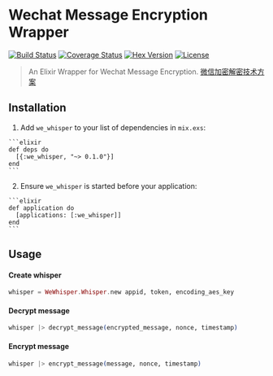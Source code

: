 # Wechat Message Encryption Wrapper

[![Build Status][travis-img]][travis] [![Coverage Status][coverage-img]][coverage] [![Hex Version][hex-img]][hex] [![License][license-img]][license]

[coverage-img]: https://coveralls.io/repos/he9qi/we_whisper_elixir/badge.svg?branch=master&service=github
[coverage]: https://coveralls.io/github/he9qi/we_whisper_elixir?branch=master
[travis-img]: https://travis-ci.org/he9qi/we_whisper_elixir.svg?branch=master
[travis]: https://travis-ci.org/he9qi/we_whisper_elixir
[hex-img]: https://img.shields.io/hexpm/v/we_whisper.svg
[hex]: https://hex.pm/packages/we_whisper
[license-img]: http://img.shields.io/badge/license-MIT-brightgreen.svg
[license]: http://opensource.org/licenses/MIT

> An Elixir Wrapper for Wechat Message Encryption. [微信加密解密技术方案](https://open.weixin.qq.com/cgi-bin/showdocument?action=dir_list&t=resource/res_list&verify=1&id=open1419318482&token=6e18ec982b3bc11a95683a6b6045cd3cf373f09d&lang=zh_CN)

## Installation

  1. Add `we_whisper` to your list of dependencies in `mix.exs`:

    ```elixir
    def deps do
      [{:we_whisper, "~> 0.1.0"}]
    end
    ```

  2. Ensure `we_whisper` is started before your application:

    ```elixir
    def application do
      [applications: [:we_whisper]]
    end
    ```

## Usage

  #### Create whisper

  ```elixir
  whisper = WeWhisper.Whisper.new appid, token, encoding_aes_key
  ```

  #### Decrypt message

  ```elixir
  whisper |> decrypt_message(encrypted_message, nonce, timestamp)
  ```


  #### Encrypt message

  ```elixir
  whisper |> encrypt_message(message, nonce, timestamp)
  ```
